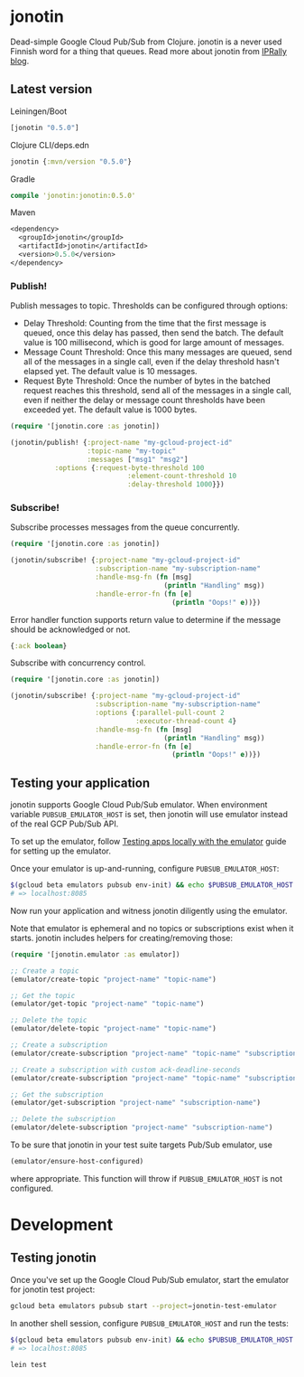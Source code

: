 # jonotin

Dead-simple Google Cloud Pub/Sub from Clojure. jonotin is a never used Finnish word for a thing that queues. Read more about jonotin from [IPRally blog](https://www.iprally.com/news/google-cloud-pubsub-with-clojure).

## Latest version

Leiningen/Boot
```clj
[jonotin "0.5.0"]
```

Clojure CLI/deps.edn
```clj
jonotin {:mvn/version "0.5.0"}
```

Gradle
```clj
compile 'jonotin:jonotin:0.5.0'
```

Maven
```clj
<dependency>
  <groupId>jonotin</groupId>
  <artifactId>jonotin</artifactId>
  <version>0.5.0</version>
</dependency>
```

### Publish!

Publish messages to topic. Thresholds can be configured through options:
- Delay Threshold: Counting from the time that the first message is queued, once this delay has passed, then send the batch. The default value is 100 millisecond, which is good for large amount of messages.
- Message Count Threshold: Once this many messages are queued, send all of the messages in a single call, even if the delay threshold hasn't elapsed yet. The default value is 10 messages.
- Request Byte Threshold: Once the number of bytes in the batched request reaches this threshold, send all of the messages in a single call, even if neither the delay or message count thresholds have been exceeded yet. The default value is 1000 bytes.

```clj
(require '[jonotin.core :as jonotin])

(jonotin/publish! {:project-name "my-gcloud-project-id"
                   :topic-name "my-topic"
                   :messages ["msg1" "msg2"]
		   :options {:request-byte-threshold 100
                             :element-count-threshold 10
                             :delay-threshold 1000}})
```

### Subscribe!

Subscribe processes messages from the queue concurrently.
```clj
(require '[jonotin.core :as jonotin])

(jonotin/subscribe! {:project-name "my-gcloud-project-id"
                     :subscription-name "my-subscription-name"
                     :handle-msg-fn (fn [msg]
                                      (println "Handling" msg))
                     :handle-error-fn (fn [e]
                                        (println "Oops!" e))})
  ```

Error handler function supports return value to determine if the message should be acknowledged or not.
```clj
{:ack boolean}
```

Subscribe with concurrency control.
```clj
(require '[jonotin.core :as jonotin])

(jonotin/subscribe! {:project-name "my-gcloud-project-id"
                     :subscription-name "my-subscription-name"
                     :options {:parallel-pull-count 2
                               :executor-thread-count 4}
                     :handle-msg-fn (fn [msg]
                                      (println "Handling" msg))
                     :handle-error-fn (fn [e]
                                        (println "Oops!" e))})
  ```

## Testing your application

jonotin supports Google Cloud Pub/Sub emulator. When environment variable `PUBSUB_EMULATOR_HOST` is set, then jonotin will use emulator instead of the real GCP Pub/Sub API.

To set up the emulator, follow [Testing apps locally with the emulator](https://cloud.google.com/pubsub/docs/emulator) guide for setting up the emulator.

Once your emulator is up-and-running, configure `PUBSUB_EMULATOR_HOST`:

```bash
$(gcloud beta emulators pubsub env-init) && echo $PUBSUB_EMULATOR_HOST
# => localhost:8085
```

Now run your application and witness jonotin diligently using the emulator.

Note that emulator is ephemeral and no topics or subscriptions exist when it starts. jonotin includes helpers for creating/removing those:

```clojure
(require '[jonotin.emulator :as emulator])

;; Create a topic
(emulator/create-topic "project-name" "topic-name")

;; Get the topic
(emulator/get-topic "project-name" "topic-name")

;; Delete the topic
(emulator/delete-topic "project-name" "topic-name")

;; Create a subscription
(emulator/create-subscription "project-name" "topic-name" "subscription-name")

;; Create a subscription with custom ack-deadline-seconds
(emulator/create-subscription "project-name" "topic-name" "subscription-name" {:ack-deadline-seconds 600})

;; Get the subscription
(emulator/get-subscription "project-name" "subscription-name")

;; Delete the subscription
(emulator/delete-subscription "project-name" "subscription-name")
```

To be sure that jonotin in your test suite targets Pub/Sub emulator, use

```clojure
(emulator/ensure-host-configured)
```

where appropriate. This function will throw if `PUBSUB_EMULATOR_HOST` is not configured.

# Development

## Testing jonotin

Once you've set up the Google Cloud Pub/Sub emulator, start the emulator for jonotin test project:

```bash
gcloud beta emulators pubsub start --project=jonotin-test-emulator
```

In another shell session, configure `PUBSUB_EMULATOR_HOST` and run the tests:

```bash
$(gcloud beta emulators pubsub env-init) && echo $PUBSUB_EMULATOR_HOST
# => localhost:8085

lein test
```
